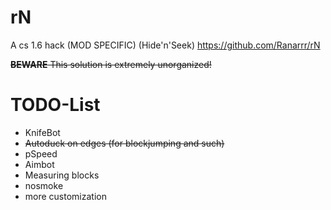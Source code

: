 # rN
A cs 1.6 hack (MOD SPECIFIC) (Hide'n'Seek)
https://github.com/Ranarrr/rN

<s>**BEWARE**
This solution is extremely unorganized!</s>

# TODO-List

- KnifeBot
- <s>Autoduck on edges (for blockjumping and such)</s>
- pSpeed
- Aimbot
- Measuring blocks
- nosmoke
- more customization
